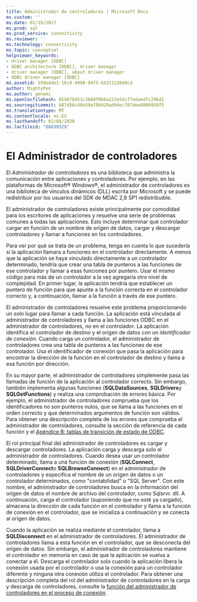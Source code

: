 ```yaml
---
title: Administrador de controladores | Microsoft Docs
ms.custom: ''
ms.date: 01/19/2017
ms.prod: sql
ms.prod_service: connectivity
ms.reviewer: ''
ms.technology: connectivity
ms.topic: conceptual
helpviewer_keywords:
- driver manager [ODBC]
- ODBC architecture [ODBC], driver manager
- driver manager [ODBC], about driver manager
- ODBC driver manager [ODBC]
ms.assetid: 559e4de1-16c9-4998-94f5-6431122040cd
author: MightyPen
ms.author: genemi
ms.openlocfilehash: 659678451c368df0b6a213e54cf7edaedfc29bd1
ms.sourcegitcommit: b87d36c46b39af8b929ad94ec707dee8800950f5
ms.translationtype: MT
ms.contentlocale: es-ES
ms.lasthandoff: 02/08/2020
ms.locfileid: "68039329"
---
```

# <a name="the-driver-manager"></a>El Administrador de controladores
El *Administrador de controladores* es una biblioteca que administra la comunicación entre aplicaciones y controladores. Por ejemplo, en las plataformas de Microsoft® Windows®, el administrador de controladores es una biblioteca de vínculos dinámicos (DLL) escrita por Microsoft y se puede redistribuir por los usuarios del SDK de MDAC 2,8 SP1 redistribuible.  
  
 El administrador de controladores existe principalmente por comodidad para los escritores de aplicaciones y resuelve una serie de problemas comunes a todas las aplicaciones. Esto incluye determinar qué controlador cargar en función de un nombre de origen de datos, cargar y descargar controladores y llamar a funciones en los controladores.  
  
 Para ver por qué se trata de un problema, tenga en cuenta lo que sucedería si la aplicación llamara a funciones en el controlador directamente. A menos que la aplicación se haya vinculado directamente a un controlador determinado, tendría que crear una tabla de punteros a las funciones de ese controlador y llamar a esas funciones por puntero. Usar el mismo código para más de un controlador a la vez agregaría otro nivel de complejidad. En primer lugar, la aplicación tendría que establecer un puntero de función para que apunte a la función correcta en el controlador correcto y, a continuación, llamar a la función a través de ese puntero.  
  
 El administrador de controladores resuelve este problema proporcionando un solo lugar para llamar a cada función. La aplicación está vinculada al administrador de controladores y llama a las funciones ODBC en el administrador de controladores, no en el controlador. La aplicación identifica el controlador de destino y el origen de datos con un *identificador de conexión*. Cuando carga un controlador, el administrador de controladores crea una tabla de punteros a las funciones de ese controlador. Usa el identificador de conexión que pasa la aplicación para encontrar la dirección de la función en el controlador de destino y llama a esa función por dirección.  
  
 En su mayor parte, el administrador de controladores simplemente pasa las llamadas de función de la aplicación al controlador correcto. Sin embargo, también implementa algunas funciones (**SQLDataSources**, **SQLDrivers**y **SQLGetFunctions**) y realiza una comprobación de errores básica. Por ejemplo, el administrador de controladores comprueba que los identificadores no son punteros nulos, que se llama a las funciones en el orden correcto y que determinados argumentos de función son válidos. Para obtener una descripción completa de los errores que comprueba el administrador de controladores, consulte la sección de referencia de cada función y el [Apéndice B: tablas de transición de estado de ODBC](../../odbc/reference/appendixes/appendix-b-odbc-state-transition-tables.md).  
  
 El rol principal final del administrador de controladores es cargar y descargar controladores. La aplicación carga y descarga solo el administrador de controladores. Cuando desea usar un controlador determinado, llama a una función de conexión (**SQLConnect**, **SQLDriverConnect**o **SQLBrowseConnect**) en el administrador de controladores y especifica el nombre de un origen de datos o un controlador determinados, como "contabilidad" o "SQL Server". Con este nombre, el administrador de controladores busca en la información del origen de datos el nombre de archivo del controlador, como Sqlsrvr. dll. A continuación, carga el controlador (suponiendo que no esté ya cargado), almacena la dirección de cada función en el controlador y llama a la función de conexión en el controlador, que se inicializa a continuación y se conecta al origen de datos.  
  
 Cuando la aplicación se realiza mediante el controlador, llama a **SQLDisconnect** en el administrador de controladores. El administrador de controladores llama a esta función en el controlador, que se desconecta del origen de datos. Sin embargo, el administrador de controladores mantiene el controlador en memoria en caso de que la aplicación se vuelva a conectar a él. Descarga el controlador solo cuando la aplicación libera la conexión usada por el controlador o usa la conexión para un controlador diferente y ninguna otra conexión utiliza el controlador. Para obtener una descripción completa del rol del administrador de controladores en la carga y descarga de controladores, consulte la [función del administrador de controladores en el proceso de conexión](../../odbc/reference/develop-app/driver-manager-s-role-in-the-connection-process.md).
